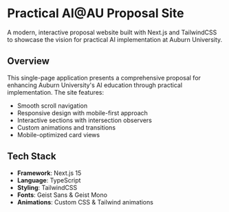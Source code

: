 # Practical AI@AU Proposal Site

A modern, interactive proposal website built with Next.js and TailwindCSS to showcase the vision for practical AI implementation at Auburn University.

## Overview

This single-page application presents a comprehensive proposal for enhancing Auburn University's AI education through practical implementation. The site features:

- Smooth scroll navigation
- Responsive design with mobile-first approach
- Interactive sections with intersection observers
- Custom animations and transitions
- Mobile-optimized card views

## Tech Stack

- **Framework**: Next.js 15
- **Language**: TypeScript
- **Styling**: TailwindCSS
- **Fonts**: Geist Sans & Geist Mono
- **Animations**: Custom CSS & Tailwind animations